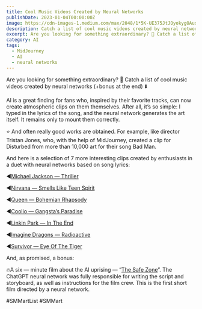 ```yaml
---
title: Cool Music Videos Created by Neural Networks
publishDate: 2023-01-04T00:00:00Z
image: https://cdn-images-1.medium.com/max/2048/1*5K-UE375JtJOyokygOAuxw.jpeg
description: Catch a list of cool music videos created by neural networks.
excerpt: Are you looking for something extraordinary? 🎵 Catch a list of cool music vide...
category: AI
tags:
  - MidJourney
  - AI
  - neural networks
---
```


Are you looking for something extraordinary? 🎵 Catch a list of cool music videos created by neural networks (+bonus at the end) ⬇️

AI is a great finding for fans who, inspired by their favorite tracks, can now create atmospheric clips on them themselves. After all, it’s so simple: I typed in the lyrics of the song, and the neural network generates the art itself. It remains only to mount them correctly.

⭐ And often really good works are obtained. For example, like director Tristan Jones, who, with the help of MidJourney, created a clip for Disturbed from more than 10,000 art for their song Bad Man.

And here is a selection of 7 more interesting clips created by enthusiasts in a duet with neural networks based on song lyrics:

◀️[Michael Jackson — Thriller](https://youtu.be/uh1l3mlNm7A)

◀️[Nirvana — Smells Like Teen Spirit](https://youtu.be/fT6zD9ysGbY)

◀️[Queen — Bohemian Rhapsody](https://www.youtube.com/watch?v=-_VYGvHpED8)

◀️[Coolio — Gangsta’s Paradise](https://youtu.be/MRvL4Z_7OlA)

◀️[Linkin Park — In The End](https://youtu.be/BH7ly1cO84E)

◀️[Imagine Dragons — Radioactive](https://youtu.be/FdEwzCbCE4M)

◀️[Survivor — Eye Of The Tiger](https://www.youtube.com/watch?v=xgXGT7InMmk)

And, as promised, a bonus:

🔥A six — minute film about the AI uprising — “[The Safe Zone](https://youtu.be/OA8-6q7igwE)”. The ChatGPT neural network was fully responsible for writing the script and storyboard, as well as instructions for the film crew. This is the first short film directed by a neural network.

#SMMartList #SMMart
